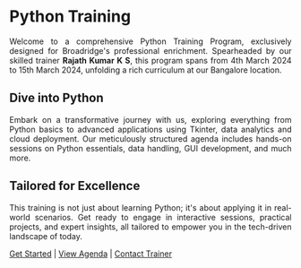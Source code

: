 # Python Training

<p style="text-align: justify;">Welcome to a comprehensive Python Training Program, exclusively designed for Broadridge's professional enrichment. Spearheaded by our skilled trainer <strong>Rajath Kumar K S</strong>, this program spans from 4th March 2024 to 15th March 2024, unfolding a rich curriculum at our Bangalore location.</p>

## Dive into Python

<p style="text-align: justify;">Embark on a transformative journey with us, exploring everything from Python basics to advanced applications using Tkinter, data analytics and cloud deployment. Our meticulously structured agenda includes hands-on sessions on Python essentials, data handling, GUI development, and much more.</p>

## Tailored for Excellence

<p style="text-align: justify;">This training is not just about learning Python; it's about applying it in real-world scenarios. Get ready to engage in interactive sessions, practical projects, and expert insights, all tailored to empower you in the tech-driven landscape of today.</p>

[Get Started](installation.md) | [View Agenda](agenda.md) | [Contact Trainer](contact.md)
